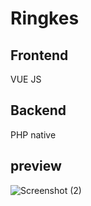 # Ringkes
## Frontend
  VUE JS
## Backend
  PHP native
## preview
![Screenshot (2)](https://user-images.githubusercontent.com/74080436/112799096-182d9000-9098-11eb-8ba4-fd91615e892b.png)

